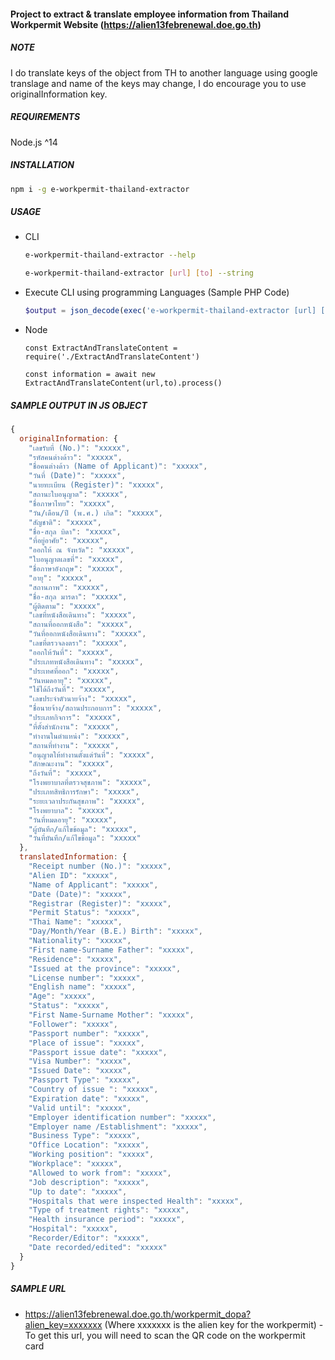 #### Project to extract & translate employee information from Thailand Workpermit Website (https://alien13febrenewal.doe.go.th)

##### NOTE

I do translate keys of the object from TH to another language using google translage and name of the keys may change, I do encourage you to use originalInformation key.

##### REQUIREMENTS

Node.js ^14

##### INSTALLATION

```bash
npm i -g e-workpermit-thailand-extractor
```

##### USAGE

- CLI

  ```bash
  e-workpermit-thailand-extractor --help

  e-workpermit-thailand-extractor [url] [to] --string
  ```

- Execute CLI using programming Languages (Sample PHP Code)

  ```php
  $output = json_decode(exec('e-workpermit-thailand-extractor [url] [to] --string'),true);
  ```

- Node

  ```
  const ExtractAndTranslateContent = require('./ExtractAndTranslateContent')

  const information = await new ExtractAndTranslateContent(url,to).process()
  ```

##### SAMPLE OUTPUT IN JS OBJECT

```javascript
{
  originalInformation: {
    "เลขรับที่ (No.)": "xxxxx",
    "รหัสคนต่างด้าว": "xxxxx",
    "ชื่อคนต่างด้าว (Name of Applicant)": "xxxxx",
    "วันที่ (Date)": "xxxxx",
    "นายทะเบียน (Register)": "xxxxx",
    "สถานะใบอนุญาต": "xxxxx",
    "ชื่อภาษาไทย": "xxxxx",
    "วัน/เดือน/ปี (พ.ศ.) เกิด": "xxxxx",
    "สัญชาติ": "xxxxx",
    "ชื่อ-สกุล บิดา": "xxxxx",
    "ที่อยู่อาศัย": "xxxxx",
    "ออกให้ ณ จังหวัด": "xxxxx",
    "ใบอนุญาตเลขที่": "xxxxx",
    "ชื่อภาษาอังกฤษ": "xxxxx",
    "อายุ": "xxxxx",
    "สถานภาพ": "xxxxx",
    "ชื่อ-สกุล มารดา": "xxxxx",
    "ผู้ติดตาม": "xxxxx",
    "เลขที่หนังสือเดินทาง": "xxxxx",
    "สถานที่ออกหนังสือ": "xxxxx",
    "วันที่ออกหนังสือเดินทาง": "xxxxx",
    "เลขที่ตรวจลงตรา": "xxxxx",
    "ออกให้วันที่": "xxxxx",
    "ประเภทหนังสือเดินทาง": "xxxxx",
    "ประเทศที่ออก": "xxxxx",
    "วันหมดอายุ": "xxxxx",
    "ใช้ได้ถึงวันที่": "xxxxx",
    "เลขประจำตัวนายจ้าง": "xxxxx",
    "ชื่อนายจ้าง/สถานประกอบการ": "xxxxx",
    "ประเภทกิจการ": "xxxxx",
    "ที่ตั้งสำนักงาน": "xxxxx",
    "ทำงานในตำแหน่ง": "xxxxx",
    "สถานที่ทำงาน": "xxxxx",
    "อนุญาตให้ทำงานตั้งแต่วันที่": "xxxxx",
    "ลักษณะงาน": "xxxxx",
    "ถึงวันที่": "xxxxx",
    "โรงพยาบาลที่ตรวจสุขภาพ": "xxxxx",
    "ประเภทสิทธิการรักษา": "xxxxx",
    "ระยะเวลาประกันสุขภาพ": "xxxxx",
    "โรงพยาบาล": "xxxxx",
    "วันที่หมดอายุ": "xxxxx",
    "ผู้บันทึก/แก้ไขข้อมูล": "xxxxx",
    "วันที่บันทึก/แก้ไขข้อมูล": "xxxxx"
  },
  translatedInformation: {
    "Receipt number (No.)": "xxxxx",
    "Alien ID": "xxxxx",
    "Name of Applicant": "xxxxx",
    "Date (Date)": "xxxxx",
    "Registrar (Register)": "xxxxx",
    "Permit Status": "xxxxx",
    "Thai Name": "xxxxx",
    "Day/Month/Year (B.E.) Birth": "xxxxx",
    "Nationality": "xxxxx",
    "First name-Surname Father": "xxxxx",
    "Residence": "xxxxx",
    "Issued at the province": "xxxxx",
    "License number": "xxxxx",
    "English name": "xxxxx",
    "Age": "xxxxx",
    "Status": "xxxxx",
    "First Name-Surname Mother": "xxxxx",
    "Follower": "xxxxx",
    "Passport number": "xxxxx",
    "Place of issue": "xxxxx",
    "Passport issue date": "xxxxx",
    "Visa Number": "xxxxx",
    "Issued Date": "xxxxx",
    "Passport Type": "xxxxx",
    "Country of issue ": "xxxxx",
    "Expiration date": "xxxxx",
    "Valid until": "xxxxx",
    "Employer identification number": "xxxxx",
    "Employer name /Establishment": "xxxxx",
    "Business Type": "xxxxx",
    "Office Location": "xxxxx",
    "Working position": "xxxxx",
    "Workplace": "xxxxx",
    "Allowed to work from": "xxxxx",
    "Job description": "xxxxx",
    "Up to date": "xxxxx",
    "Hospitals that were inspected Health": "xxxxx",
    "Type of treatment rights": "xxxxx",
    "Health insurance period": "xxxxx",
    "Hospital": "xxxxx",
    "Recorder/Editor": "xxxxx",
    "Date recorded/edited": "xxxxx"
  }
}
```

##### SAMPLE URL

- https://alien13febrenewal.doe.go.th/workpermit_dopa?alien_key=xxxxxxx (Where xxxxxxx is the alien key for the workpermit) - To get this url, you will need to scan the QR code on the workpermit card
